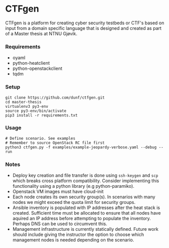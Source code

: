 # CTFgen
CTFgen is a platform for creating cyber security testbeds or CTF's based on input from a domain specific language that is designed and created as part of a Master thesis at NTNU Gjøvik.

### Requirements
* oyaml
* python-heatclient
* python-openstackclient
* tqdm

### Setup

```
git clone https://github.com/dunf/ctfgen.git
cd master-thesis
virtualenv3 py3-env
source py3-env/bin/activate
pip3 install -r requirements.txt
```
### Usage
```
# Define scenario. See examples
# Remember to source OpenStack RC file first
python3 ctfgen.py -f examples/example-jeopardy-verbose.yaml --debug --run
```

### Notes
* Deploy key creation and file transfer is done using `ssh-keygen` and `scp` which breaks cross platform compatibility. Consider implementing this functionality using a python library (e.g python-paramiko).
* Openstack VM images must have cloud-init
* Each node creates its own security group(s). In scenarios with many nodes we might exceed the quota limit for security groups.  
* Ansible inventory is populated with IP addresses after the heat stack is created. Sufficient time must be allocated to ensure that all nodes have aquired an IP address before attempting to populate the inventory. Perhaps DNS can be used to circumvent this.
* Management infrastructure is currently statically defined. Future work should include giving the instructor the option to choose which management nodes is needed depending on the scenario.

